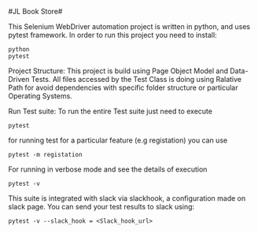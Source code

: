 #JL Book Store#

This Selenium WebDriver automation project is written in python, and uses pytest framework. 
In order to run this project you need to install:
```
python
pytest
```


Project Structure: This project is build using Page Object Model and Data-Driven Tests. All files accessed by the Test Class is doing using Ralative Path for avoid dependencies with specific folder structure or particular Operating Systems.

Run Test suite: 
To run the entire Test suite just need to execute
```
pytest
```

for running test for a particular feature (e.g registation) you can  use
```
pytest -m registation
```

For running in verbose mode and see the details of execution
```
pytest -v
```

This suite is integrated with slack via slackhook, a configuration made on slack page. You can send your test results to slack using:
```
pytest -v --slack_hook = <Slack_hook_url>
```
